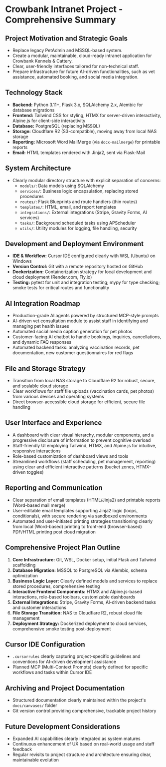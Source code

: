 # Crowbank Intranet Project - Comprehensive Summary

## Project Motivation and Strategic Goals
- Replace legacy PetAdmin and MSSQL-based system.
- Create a modular, maintainable, cloud-ready intranet application for Crowbank Kennels & Cattery.
- Clear, user-friendly interfaces tailored for non-technical staff.
- Prepare infrastructure for future AI-driven functionalities, such as vet assistance, automated booking, and social media integration.

## Technology Stack
- **Backend:** Python 3.11+, Flask 3.x, SQLAlchemy 2.x, Alembic for database migrations
- **Frontend:** Tailwind CSS for styling, HTMX for server-driven interactivity, Alpine.js for client-side interactivity
- **Database:** PostgreSQL (replacing MSSQL)
- **Storage:** Cloudflare R2 (S3-compatible), moving away from local NAS storage
- **Reporting:** Microsoft Word MailMerge (via `docx-mailmerge`) for printable reports
- **Email:** HTML templates rendered with Jinja2, sent via Flask-Mail

## System Architecture
- Clearly modular directory structure with explicit separation of concerns:
  - `models/`: Data models using SQLAlchemy
  - `services/`: Business logic encapsulation, replacing stored procedures
  - `routes/`: Flask Blueprints and route handlers (thin routes)
  - `templates/`: HTML, email, and report templates
  - `integrations/`: External integrations (Stripe, Gravity Forms, AI services)
  - `tasks/`: Background scheduled tasks using APScheduler
  - `utils/`: Utility modules for logging, file handling, security

## Development and Deployment Environment
- **IDE & Workflow:** Cursor IDE configured clearly with WSL (Ubuntu) on Windows
- **Version Control:** Git with a remote repository hosted on GitHub
- **Dockerization:** Containerization strategy for local development and cloud deployment (Render.com, Fly.io)
- **Testing:** pytest for unit and integration testing; mypy for type checking; smoke tests for critical routes and functionality

## AI Integration Roadmap
- Production-grade AI agents powered by structured MCP-style prompts
- AI-driven vet consultation module to assist staff in identifying and managing pet health issues
- Automated social media caption generation for pet photos
- Customer-facing AI chatbot to handle bookings, inquiries, cancellations, and dynamic FAQ responses
- Automated backend tasks: analyzing vaccination records, pet documentation, new customer questionnaires for red flags

## File and Storage Strategy
- Transition from local NAS storage to Cloudflare R2 for robust, secure, and scalable cloud storage
- Clear workflows for staff file uploads (vaccination cards, pet photos) from various devices and operating systems
- Direct browser-accessible cloud storage for efficient, secure file handling

## User Interface and Experience
- A dashboard with clear visual hierarchy, modular components, and a progressive disclosure of information to prevent cognitive overload
- Staff-friendly UI employing Tailwind, HTMX, and Alpine.js for intuitive, responsive interactions
- Role-based customization of dashboard views and tools
- Streamlined workflows (staff scheduling, pet management, reporting) using clear and efficient interactive patterns (bucket zones, HTMX-driven toggles)

## Reporting and Communication
- Clear separation of email templates (HTML/Jinja2) and printable reports (Word-based mail merge)
- User-editable email templates supporting Jinja2 logic (loops, conditionals), with secure rendering via sandboxed environments
- Automated and user-initiated printing strategies transitioning clearly from local (Word-based) printing to front-end (browser-based) PDF/HTML printing post cloud migration

## Comprehensive Project Plan Outline
1. **Core Infrastructure:** Git, WSL, Docker setup, initial Flask and Tailwind scaffolding
2. **Database Migration:** MSSQL to PostgreSQL via Alembic, schema optimization
3. **Business Logic Layer:** Clearly defined models and services to replace stored procedures, comprehensive testing
4. **Interactive Frontend Components:** HTMX and Alpine.js-based interactions, role-based toolbars, customizable dashboards
5. **External Integrations:** Stripe, Gravity Forms, AI-driven backend tasks and customer interactions
6. **File Storage Transition:** NAS to Cloudflare R2, robust cloud file management
7. **Deployment Strategy:** Dockerized deployment to cloud services, comprehensive smoke testing post-deployment

## Cursor IDE Configuration
- `.cursorrules` clearly capturing project-specific guidelines and conventions for AI-driven development assistance
- Planned MCP (Multi-Context Prompts) clearly defined for specific workflows and tasks within Cursor IDE

## Archiving and Project Documentation
- Structured documentation clearly maintained within the project's `docs/canvases/` folder
- Git version control providing comprehensive, trackable project history

## Future Development Considerations
- Expanded AI capabilities clearly integrated as system matures
- Continuous enhancement of UX based on real-world usage and staff feedback
- Regular revisits to project structure and architecture ensuring clear, maintainable evolution